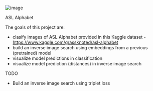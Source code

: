 ![image](https://www.nidcd.nih.gov/sites/default/files/Content%20Images/NIDCD-ASL-hands-2014.jpg)


ASL Alphabet

The goals of this project are:

- clasify images of ASL Alphabet provided in this Kaggle dataset - https://www.kaggle.com/grassknoted/asl-alphabet
- build an inverse image search using embeddings from a previous (pretrained) model
- visualize model predictions in classification
- visualize model prediction (distances) in inverse image search

TODO

- Build an inverse image search using triplet loss
